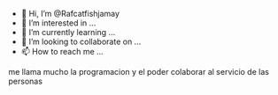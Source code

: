 - 👋 Hi, I’m @Rafcatfishjamay
- 👀 I’m interested in ...
- 🌱 I’m currently learning ...
- 💞️ I’m looking to collaborate on ...
- 📫 How to reach me ...

<!---
Rafcatfishjamay/Rafcatfishjamay is a ✨ special ✨ repository because its `README.md` (this file) appears on your GitHub profile.
You can click the Preview link to take a look at your changes.
--->me llama mucho la programacion y el poder colaborar al servicio de las personas
